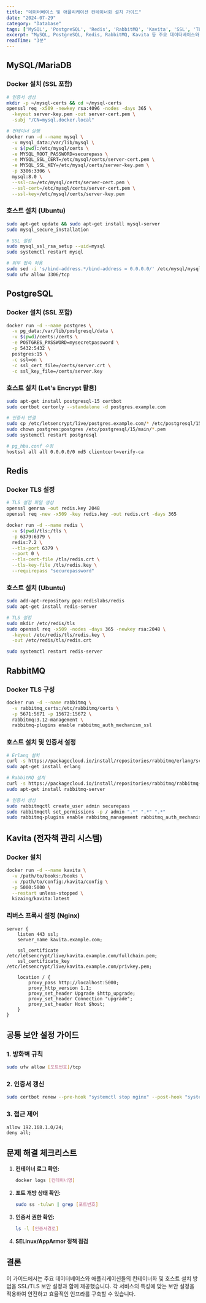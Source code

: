 ```yaml
---
title: "데이터베이스 및 애플리케이션 컨테이너화 설치 가이드"
date: "2024-07-29"
category: "Database"
tags: ['MySQL', 'PostgreSQL', 'Redis', 'RabbitMQ', 'Kavita', 'SSL', 'TLS', 'Container']
excerpt: "MySQL, PostgreSQL, Redis, RabbitMQ, Kavita 등 주요 데이터베이스와 애플리케이션의 Docker 컨테이너화 및 호스트 설치 방법을 SSL/TLS 설정과 함께 소개합니다."
readTime: "3분"
---
```


## MySQL/MariaDB

### Docker 설치 (SSL 포함)

```bash
# 인증서 생성
mkdir -p ~/mysql-certs && cd ~/mysql-certs
openssl req -x509 -newkey rsa:4096 -nodes -days 365 \
  -keyout server-key.pem -out server-cert.pem \
  -subj "/CN=mysql.docker.local"

# 컨테이너 실행
docker run -d --name mysql \
  -v mysql_data:/var/lib/mysql \
  -v $(pwd):/etc/mysql/certs \
  -e MYSQL_ROOT_PASSWORD=securepass \
  -e MYSQL_SSL_CERT=/etc/mysql/certs/server-cert.pem \
  -e MYSQL_SSL_KEY=/etc/mysql/certs/server-key.pem \
  -p 3306:3306 \
  mysql:8.0 \
  --ssl-ca=/etc/mysql/certs/server-cert.pem \
  --ssl-cert=/etc/mysql/certs/server-cert.pem \
  --ssl-key=/etc/mysql/certs/server-key.pem
```

### 호스트 설치 (Ubuntu)

```bash
sudo apt-get update && sudo apt-get install mysql-server
sudo mysql_secure_installation

# SSL 설정
sudo mysql_ssl_rsa_setup --uid=mysql
sudo systemctl restart mysql

# 외부 접속 허용
sudo sed -i 's/bind-address.*/bind-address = 0.0.0.0/' /etc/mysql/mysql.conf.d/mysqld.cnf
sudo ufw allow 3306/tcp
```

## PostgreSQL

### Docker 설치 (SSL 포함)

```bash
docker run -d --name postgres \
  -v pg_data:/var/lib/postgresql/data \
  -v $(pwd)/certs:/certs \
  -e POSTGRES_PASSWORD=mysecretpassword \
  -p 5432:5432 \
  postgres:15 \
  -c ssl=on \
  -c ssl_cert_file=/certs/server.crt \
  -c ssl_key_file=/certs/server.key
```

### 호스트 설치 (Let's Encrypt 활용)

```bash
sudo apt-get install postgresql-15 certbot
sudo certbot certonly --standalone -d postgres.example.com

# 인증서 연결
sudo cp /etc/letsencrypt/live/postgres.example.com/* /etc/postgresql/15/main/
sudo chown postgres:postgres /etc/postgresql/15/main/*.pem
sudo systemctl restart postgresql

# pg_hba.conf 수정
hostssl all all 0.0.0.0/0 md5 clientcert=verify-ca
```

## Redis

### Docker TLS 설정

```bash
# TLS 설정 파일 생성
openssl genrsa -out redis.key 2048
openssl req -new -x509 -key redis.key -out redis.crt -days 365

docker run -d --name redis \
  -v $(pwd)/tls:/tls \
  -p 6379:6379 \
  redis:7.2 \
  --tls-port 6379 \
  --port 0 \
  --tls-cert-file /tls/redis.crt \
  --tls-key-file /tls/redis.key \
  --requirepass "securepassword"
```

### 호스트 설치 (Ubuntu)

```bash
sudo add-apt-repository ppa:redislabs/redis
sudo apt-get install redis-server

# TLS 설정
sudo mkdir /etc/redis/tls
sudo openssl req -x509 -nodes -days 365 -newkey rsa:2048 \
  -keyout /etc/redis/tls/redis.key \
  -out /etc/redis/tls/redis.crt

sudo systemctl restart redis-server
```

## RabbitMQ

### Docker TLS 구성

```bash
docker run -d --name rabbitmq \
  -v rabbitmq_certs:/etc/rabbitmq/certs \
  -p 5671:5671 -p 15672:15672 \
  rabbitmq:3.12-management \
  rabbitmq-plugins enable rabbitmq_auth_mechanism_ssl
```

### 호스트 설치 및 인증서 설정

```bash
# Erlang 설치
curl -s https://packagecloud.io/install/repositories/rabbitmq/erlang/script.deb.sh | sudo bash
sudo apt-get install erlang

# RabbitMQ 설치
curl -s https://packagecloud.io/install/repositories/rabbitmq/rabbitmq-server/script.deb.sh | sudo bash
sudo apt-get install rabbitmq-server

# 인증서 생성
sudo rabbitmqctl create_user admin securepass
sudo rabbitmqctl set_permissions -p / admin ".*" ".*" ".*"
sudo rabbitmq-plugins enable rabbitmq_management rabbitmq_auth_mechanism_ssl
```

## Kavita (전자책 관리 시스템)

### Docker 설치

```bash
docker run -d --name kavita \
  -v /path/to/books:/books \
  -v /path/to/config:/kavita/config \
  -p 5000:5000 \
  --restart unless-stopped \
  kizaing/kavita:latest
```

### 리버스 프록시 설정 (Nginx)

```nginx
server {
    listen 443 ssl;
    server_name kavita.example.com;

    ssl_certificate /etc/letsencrypt/live/kavita.example.com/fullchain.pem;
    ssl_certificate_key /etc/letsencrypt/live/kavita.example.com/privkey.pem;

    location / {
        proxy_pass http://localhost:5000;
        proxy_http_version 1.1;
        proxy_set_header Upgrade $http_upgrade;
        proxy_set_header Connection "upgrade";
        proxy_set_header Host $host;
    }
}
```

## 공통 보안 설정 가이드

### 1. 방화벽 규칙
```bash
sudo ufw allow [포트번호]/tcp
```

### 2. 인증서 갱신
```bash
sudo certbot renew --pre-hook "systemctl stop nginx" --post-hook "systemctl start nginx"
```

### 3. 접근 제어
```nginx
allow 192.168.1.0/24;
deny all;
```

## 문제 해결 체크리스트

1. **컨테이너 로그 확인:**
   ```bash
   docker logs [컨테이너명]
   ```

2. **포트 개방 상태 확인:**
   ```bash
   sudo ss -tulwn | grep [포트번호]
   ```

3. **인증서 권한 확인:**
   ```bash
   ls -l [인증서경로]
   ```

4. **SELinux/AppArmor 정책 점검**

## 결론

이 가이드에서는 주요 데이터베이스와 애플리케이션들의 컨테이너화 및 호스트 설치 방법을 SSL/TLS 보안 설정과 함께 제공했습니다. 각 서비스의 특성에 맞는 보안 설정을 적용하여 안전하고 효율적인 인프라를 구축할 수 있습니다.